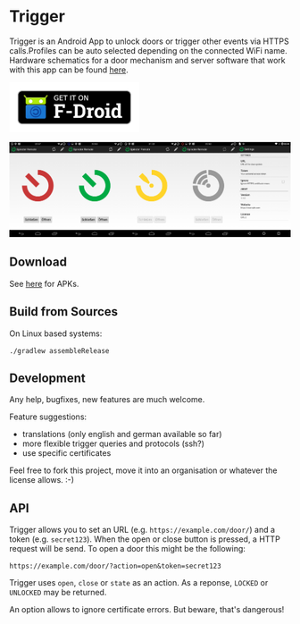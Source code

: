 Trigger
=======

Trigger is an Android App to unlock doors or trigger other events via HTTPS calls.Profiles can be auto selected depending on the connected WiFi name.
Hardware schematics for a door mechanism and server software that work with this app can be found [here](https://github.com/openlab-aux/sphincter).

[<img src="fdroid.png" alt="Get it on F-Droid" height="90">](https://f-droid.org/packages/com.example.trigger/)

![image](screenshots.png)

## Download

See [here](https://github.com/mwarning/trigger/releases) for APKs.

## Build from Sources

On Linux based systems:

```
./gradlew assembleRelease
```

## Development

Any help, bugfixes, new features are much welcome.

Feature suggestions:
- translations (only english and german available so far)
- more flexible trigger queries and protocols (ssh?)
- use specific certificates

Feel free to fork this project, move it into an organisation or whatever the license allows. :-)

## API

Trigger allows you to set an URL (e.g. `https://example.com/door/`) and a token (e.g. `secret123`). When the open or close button is pressed, a HTTP request will be send. To open a door this might be the following:

```
https://example.com/door/?action=open&token=secret123
```

Trigger uses `open`, `close` or `state` as an action.
As a reponse, `LOCKED` or `UNLOCKED` may be returned.

An option allows to ignore certificate errors. But beware, that's dangerous!
